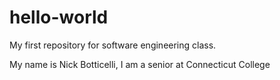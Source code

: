 # hello-world
My first repository for software engineering class.

My name is Nick Botticelli,
I am a senior at Connecticut College
